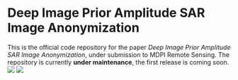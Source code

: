 # Deep Image Prior Amplitude SAR Image Anonymization
This is the official code repository for the paper *Deep Image Prior Amplitude SAR Image Anonymization*, under submission
to MDPI Remote Sensing.
The repository is currently **under maintenance**, the first release is coming soon.
![](assets/GA.png)
![](assets/dip_gif_animation/DIP_iteration_progress.gif)